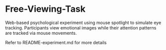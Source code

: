 # Free-Viewing-Task

Web-based psychological experiment using mouse spotlight to simulate eye tracking. Participants view emotional images while their attention patterns are tracked via mouse movements.

Refer to README-experiment.md for more details
